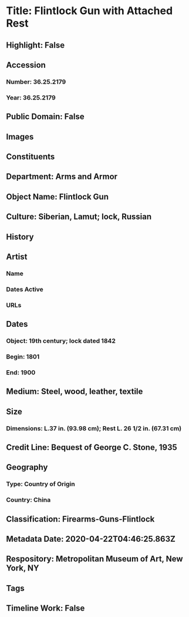 # Title: Flintlock Gun with Attached Rest
## Highlight: False
## Accession
### Number: 36.25.2179
### Year: 36.25.2179
## Public Domain: False
## Images
## Constituents
## Department: Arms and Armor
## Object Name: Flintlock Gun
## Culture: Siberian, Lamut; lock, Russian
## History
## Artist
### Name
### Dates Active
### URLs
## Dates
### Object: 19th century; lock dated 1842
### Begin: 1801
### End: 1900
## Medium: Steel, wood, leather, textile
## Size
### Dimensions: L.37 in. (93.98 cm); Rest L. 26 1/2 in. (67.31 cm)
## Credit Line: Bequest of George C. Stone, 1935
## Geography
### Type: Country of Origin
### Country: China
## Classification: Firearms-Guns-Flintlock
## Metadata Date: 2020-04-22T04:46:25.863Z
## Respository: Metropolitan Museum of Art, New York, NY
## Tags
## Timeline Work: False